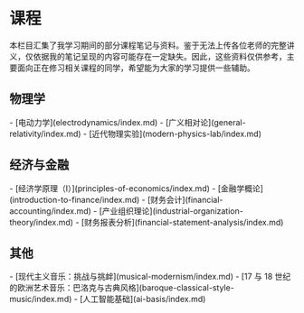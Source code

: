 # 课程

本栏目汇集了我学习期间的部分课程笔记与资料。鉴于无法上传各位老师的完整讲义，仅依据我的笔记呈现的内容可能存在一定缺失。因此，这些资料仅供参考，主要面向正在修习相关课程的同学，希望能为大家的学习提供一些辅助。

## 物理学

<div class="grid cards" markdown>
- [电动力学](electrodynamics/index.md)
- [广义相对论](general-relativity/index.md)
- [近代物理实验](modern-physics-lab/index.md)
</div>



## 经济与金融

<div class="grid cards" markdown>
- [经济学原理（I）](principles-of-economics/index.md)
- [金融学概论](introduction-to-finance/index.md)
- [财务会计](financial-accounting/index.md)
- [产业组织理论](industrial-organization-theory/index.md)
- [财务报表分析](financial-statement-analysis/index.md)
</div>



## 其他

<div class="grid cards" markdown>
- [现代主义音乐：挑战与挑衅](musical-modernism/index.md)
- [17 与 18 世纪的欧洲艺术音乐：巴洛克与古典风格](baroque-classical-style-music/index.md)
- [人工智能基础](ai-basis/index.md)
</div>
